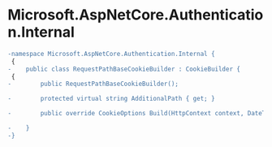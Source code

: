 # Microsoft.AspNetCore.Authentication.Internal

``` diff
-namespace Microsoft.AspNetCore.Authentication.Internal {
 {
-    public class RequestPathBaseCookieBuilder : CookieBuilder {
 {
-        public RequestPathBaseCookieBuilder();

-        protected virtual string AdditionalPath { get; }

-        public override CookieOptions Build(HttpContext context, DateTimeOffset expiresFrom);

-    }
-}
```

